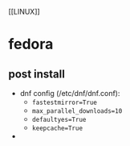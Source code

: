 [[LINUX]]
# fedora  

## post install  
- dnf config (/etc/dnf/dnf.conf):
    - `fastestmirror=True`
    - `max_parallel_downloads=10`
    - `defaultyes=True`
    - `keepcache=True`
- 
